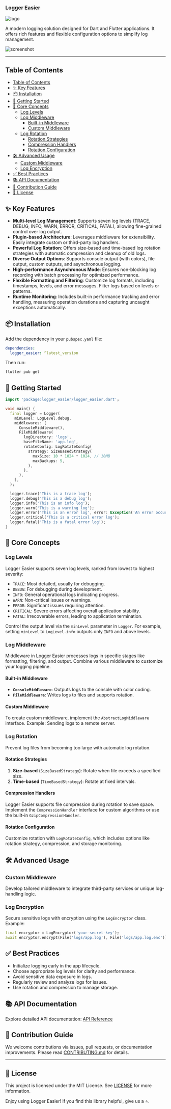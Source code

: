 ### Logger Easier

![logo](https://raw.githubusercontent.com/jacklee1995/flutter_logger_easier/refs/heads/master/images/logo.png)

A modern logging solution designed for Dart and Flutter applications. It offers rich features and flexible configuration options to simplify log management.

![screenshot](https://raw.githubusercontent.com/jacklee1995/flutter_logger_easier/refs/heads/master/images/screenshot.png)

---

## Table of Contents

- [Table of Contents](#table-of-contents)
- [✨ Key Features](#-key-features)
- [📦 Installation](#-installation)
- [🚀 Getting Started](#-getting-started)
- [📖 Core Concepts](#-core-concepts)
  - [Log Levels](#log-levels)
  - [Log Middleware](#log-middleware)
    - [Built-in Middleware](#built-in-middleware)
    - [Custom Middleware](#custom-middleware)
  - [Log Rotation](#log-rotation)
    - [Rotation Strategies](#rotation-strategies)
    - [Compression Handlers](#compression-handlers)
    - [Rotation Configuration](#rotation-configuration)
- [🛠️ Advanced Usage](#️-advanced-usage)
  - [Custom Middleware](#custom-middleware-1)
  - [Log Encryption](#log-encryption)
- [✅ Best Practices](#-best-practices)
- [📚 API Documentation](#-api-documentation)
- [👏 Contribution Guide](#-contribution-guide)
- [📜 License](#-license)



## ✨ Key Features

- **Multi-level Log Management**: Supports seven log levels (TRACE, DEBUG, INFO, WARN, ERROR, CRITICAL, FATAL), allowing fine-grained control over log output.
- **Plugin-based Architecture**: Leverages middleware for extensibility. Easily integrate custom or third-party log handlers.
- **Powerful Log Rotation**: Offers size-based and time-based log rotation strategies with automatic compression and cleanup of old logs.
- **Diverse Output Options**: Supports console output (with colors), file output, custom outputs, and asynchronous logging.
- **High-performance Asynchronous Mode**: Ensures non-blocking log recording with batch processing for optimized performance.
- **Flexible Formatting and Filtering**: Customize log formats, including timestamps, levels, and error messages. Filter logs based on levels or patterns.
- **Runtime Monitoring**: Includes built-in performance tracking and error handling, measuring operation durations and capturing uncaught exceptions automatically.



## 📦 Installation

Add the dependency in your `pubspec.yaml` file:

```yaml
dependencies:
  logger_easier: ^latest_version
```

Then run:

```bash
flutter pub get
```



## 🚀 Getting Started

```dart
import 'package:logger_easier/logger_easier.dart';

void main() {
  final logger = Logger(
    minLevel: LogLevel.debug,
    middlewares: [
      ConsoleMiddleware(),
      FileMiddleware(
        logDirectory: 'logs',
        baseFileName: 'app.log',
        rotateConfig: LogRotateConfig(
          strategy: SizeBasedStrategy(
            maxSize: 10 * 1024 * 1024, // 10MB
            maxBackups: 5,
          ),
        ),
      ),
    ],
  );

  logger.trace('This is a trace log');
  logger.debug('This is a debug log');
  logger.info('This is an info log');
  logger.warn('This is a warning log');
  logger.error('This is an error log', error: Exception('An error occurred'));
  logger.critical('This is a critical error log');
  logger.fatal('This is a fatal error log');
}
```



## 📖 Core Concepts

### Log Levels

Logger Easier supports seven log levels, ranked from lowest to highest severity:

- `TRACE`: Most detailed, usually for debugging.
- `DEBUG`: For debugging during development.
- `INFO`: General operational logs indicating progress.
- `WARN`: Non-critical issues or warnings.
- `ERROR`: Significant issues requiring attention.
- `CRITICAL`: Severe errors affecting overall application stability.
- `FATAL`: Irrecoverable errors, leading to application termination.

Control the output level via the `minLevel` parameter in `Logger`. For example, setting `minLevel` to `LogLevel.info` outputs only `INFO` and above levels.



### Log Middleware

Middleware in Logger Easier processes logs in specific stages like formatting, filtering, and output. Combine various middleware to customize your logging pipeline.

#### Built-in Middleware

- **`ConsoleMiddleware`**: Outputs logs to the console with color coding.
- **`FileMiddleware`**: Writes logs to files and supports rotation.

#### Custom Middleware

To create custom middleware, implement the `AbstractLogMiddleware` interface. Example: Sending logs to a remote server.



### Log Rotation

Prevent log files from becoming too large with automatic log rotation. 

#### Rotation Strategies

1. **Size-based** (`SizeBasedStrategy`): Rotate when file exceeds a specified size.
2. **Time-based** (`TimeBasedStrategy`): Rotate at fixed intervals.

#### Compression Handlers

Logger Easier supports file compression during rotation to save space. Implement the `CompressionHandler` interface for custom algorithms or use the built-in `GzipCompressionHandler`.

#### Rotation Configuration

Customize rotation with `LogRotateConfig`, which includes options like rotation strategy, compression, and storage monitoring.



## 🛠️ Advanced Usage

### Custom Middleware

Develop tailored middleware to integrate third-party services or unique log-handling logic.

### Log Encryption

Secure sensitive logs with encryption using the `LogEncryptor` class. Example:

```dart
final encryptor = LogEncryptor('your-secret-key');
await encryptor.encrypt(File('logs/app.log'), File('logs/app.log.enc'));
```

## ✅ Best Practices

- Initialize logging early in the app lifecycle.
- Choose appropriate log levels for clarity and performance.
- Avoid sensitive data exposure in logs.
- Regularly review and analyze logs for issues.
- Use rotation and compression to manage storage.


## 📚 API Documentation

Explore detailed API documentation: [API Reference](https://pub.dev/documentation/logger_easier/latest/)


## 👏 Contribution Guide

We welcome contributions via issues, pull requests, or documentation improvements. Please read [CONTRIBUTING.md](https://github.com/jacklee1995/flutter_logger_easier/blob/master/CONTRIBUTING.md) for details.

---

## 📜 License

This project is licensed under the MIT License. See [LICENSE](https://github.com/jacklee1995/flutter_logger_easier/blob/master/LICENSE) for more information.

Enjoy using Logger Easier! If you find this library helpful, give us a ⭐️.